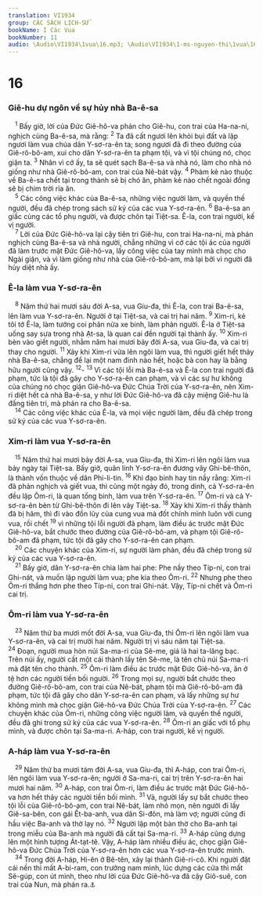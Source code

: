 ```yaml
---
translation: VI1934
group: CÁC SÁCH LỊCH-SỬ
bookName: I Các Vua 
bookNumber: 11
audio: \Audio\VI1934\1vua\16.mp3; \Audio\VI1934\1-ms-nguyen-thi\1vua\16.mp3
---
```


<div class="title"><h1>16</h1><h3>Giê-hu dự ngôn về sự hủy nhà Ba-ê-sa</h3></div>
<span class="verse 1vua_16_1"> <sup>1</sup> Bấy giờ, lời của Đức Giê-hô-va phán cho Giê-hu, con trai của Ha-na-ni, nghịch cùng Ba-ê-sa, mà rằng: </span>
<span class="verse 1vua_16_2"><sup>2</sup> Ta đã cất ngươi lên khỏi bụi đất và lập ngươi làm vua chúa dân Y-sơ-ra-ên ta; song ngươi đã đi theo đường của Giê-rô-bô-am, xui cho dân Y-sơ-ra-ên ta phạm tội, và vì tội chúng nó, chọc giận ta. </span>
<span class="verse 1vua_16_3"><sup>3</sup> Nhân vì cớ ấy, ta sẽ quét sạch Ba-ê-sa và nhà nó, làm cho nhà nó giống như nhà Giê-rô-bô-am, con trai của Nê-bát vậy. </span>
<span class="verse 1vua_16_4"><sup>4</sup> Phàm kẻ nào thuộc về Ba-ê-sa chết tại trong thành sẽ bị chó ăn, phàm kẻ nào chết ngoài đồng sẽ bị chim trời rỉa ăn. <br/></span>
<span class="verse 1vua_16_5"> <sup>5</sup> Các công việc khác của Ba-ê-sa, những việc người làm, và quyền thế người, đều đã chép trong sách sử ký của các vua Y-sơ-ra-ên. </span>
<span class="verse 1vua_16_6"><sup>6</sup> Ba-ê-sa an giấc cùng các tổ phụ người, và được chôn tại Tiệt-sa. Ê-la, con trai người, kế vị người. <br/></span>
<span class="verse 1vua_16_7"> <sup>7</sup> Lời của Đức Giê-hô-va lại cậy tiên tri Giê-hu, con trai Ha-na-ni, mà phán nghịch cùng Ba-ê-sa và nhà người, chẳng những vì cớ các tội ác của người đã làm trước mặt Đức Giê-hô-va, lấy công việc của tay mình mà chọc cho Ngài giận, và vì làm giống như nhà của Giê-rô-bô-am, mà lại bởi vì người đã hủy diệt nhà ấy. <br/></span>
<div class="title"><h3>Ê-la làm vua Y-sơ-ra-ên</h3></div>
<span class="verse 1vua_16_8"> <sup>8</sup> Năm thứ hai mươi sáu đời A-sa, vua Giu-đa, thì Ê-la, con trai Ba-ê-sa, lên làm vua Y-sơ-ra-ên. Người ở tại Tiệt-sa, và cai trị hai năm. </span>
<span class="verse 1vua_16_9"><sup>9</sup> Xim-ri, kẻ tôi tớ Ê-la, làm tướng coi phân nửa xe binh, làm phản người. Ê-la ở Tiệt-sa uống say sưa trong nhà Ạt-sa, là quan cai đền người tại thành ấy. </span>
<span class="verse 1vua_16_10"><sup>10</sup> Xim-ri bèn vào giết người, nhằm năm hai mươi bảy đời A-sa, vua Giu-đa, và cai trị thay cho người. </span>
<span class="verse 1vua_16_11"><sup>11</sup> Xảy khi Xim-ri vừa lên ngôi làm vua, thì người giết hết thảy nhà Ba-ê-sa, chẳng để lại một nam đinh nào hết, hoặc bà con hay là bằng hữu người cũng vậy. </span>
<span class="verse 1vua_16_12"><sup>12</sup>-</span>
<span class="verse 1vua_16_13"><sup>13</sup> Vì các tội lỗi mà Ba-ê-sa và Ê-la con trai người đã phạm, tức là tội đã gây cho Y-sơ-ra-ên can phạm, và vì các sự hư không của chúng nó chọc giận Giê-hô-va Đức Chúa Trời của Y-sơ-ra-ên, nên Xim-ri diệt hết cả nhà Ba-ê-sa, y như lời Đức Giê-hô-va đã cậy miệng Giê-hu là đấng tiên tri, mà phán ra cho Ba-ê-sa. <br/></span>
<span class="verse 1vua_16_14"> <sup>14</sup> Các công việc khác của Ê-la, và mọi việc người làm, đều đã chép trong sử ký của các vua Y-sơ-ra-ên. <br/></span>
<div class="title"><h3>Xim-ri làm vua Y-sơ-ra-ên</h3></div>
<span class="verse 1vua_16_15"> <sup>15</sup> Năm thứ hai mươi bảy đời A-sa, vua Giu-đa, thì Xim-ri lên ngôi làm vua bảy ngày tại Tiệt-sa. Bấy giờ, quân lính Y-sơ-ra-ên đương vây Ghi-bê-thôn, là thành vốn thuộc về dân Phi-li-tin. </span>
<span class="verse 1vua_16_16"><sup>16</sup> Khi đạo binh hay tin nầy rằng: Xim-ri đã phản nghịch và giết vua, thì cũng một ngày đó, trong dinh, cả Y-sơ-ra-ên đều lập Ôm-ri, là quan tổng binh, làm vua trên Y-sơ-ra-ên. </span>
<span class="verse 1vua_16_17"><sup>17</sup> Ôm-ri và cả Y-sơ-ra-ên bèn từ Ghi-bê-thôn đi lên vây Tiệt-sa. </span>
<span class="verse 1vua_16_18"><sup>18</sup> Xảy khi Xim-ri thấy thành đã bị hãm, thì đi vào đồn lũy của cung vua mà đốt chính mình luôn với cung vua, rồi chết </span>
<span class="verse 1vua_16_19"><sup>19</sup> vì những tội lỗi người đã phạm, làm điều ác trước mặt Đức Giê-hô-va, bắt chước theo đường của Giê-rô-bô-am, và phạm tội Giê-rô-bô-am đã phạm, tức tội đã gây cho Y-sơ-ra-ên can phạm. <br/></span>
<span class="verse 1vua_16_20"> <sup>20</sup> Các chuyện khác của Xim-ri, sự người làm phản, đều đã chép trong sử ký của các vua Y-sơ-ra-ên. <br/></span>
<span class="verse 1vua_16_21"> <sup>21</sup> Bấy giờ, dân Y-sơ-ra-ên chia làm hai phe: Phe nầy theo Típ-ni, con trai Ghi-nát, và muốn lập người làm vua; phe kia theo Ôm-ri. </span>
<span class="verse 1vua_16_22"><sup>22</sup> Nhưng phe theo Ôm-ri thắng hơn phe theo Típ-ni, con trai Ghi-nát. Vậy, Típ-ni chết và Ôm-ri cai trị. <br/></span>
<div class="title"><h3>Ôm-ri làm vua Y-sơ-ra-ên</h3></div>
<span class="verse 1vua_16_23"> <sup>23</sup> Năm thứ ba mươi mốt đời A-sa, vua Giu-đa, thì Ôm-ri lên ngôi làm vua Y-sơ-ra-ên, và cai trị mười hai năm. Người trị vì sáu năm tại Tiệt-sa. </span>
<span class="verse 1vua_16_24"><sup>24</sup> Đoạn, người mua hòn núi Sa-ma-ri của Sê-me, giá là hai ta-lâng bạc. Trên núi ấy, người cất một cái thành lấy tên Sê-me, là tên chủ núi Sa-ma-ri mà đặt tên cho thành. </span>
<span class="verse 1vua_16_25"><sup>25</sup> Ôm-ri làm điều ác trước mặt Đức Giê-hô-va, ăn ở tệ hơn các người tiền bối người. </span>
<span class="verse 1vua_16_26"><sup>26</sup> Trong mọi sự, người bắt chước theo đường Giê-rô-bô-am, con trai của Nê-bát, phạm tội mà Giê-rô-bô-am đã phạm, tức tội đã gây cho dân Y-sơ-ra-ên can phạm, và lấy những sự hư không mình mà chọc giận Giê-hô-va Đức Chúa Trời của Y-sơ-ra-ên. </span>
<span class="verse 1vua_16_27"><sup>27</sup> Các chuyện khác của Ôm-ri, những công việc người làm, và quyền thế người, đều đã ghi trong sử ký của các vua Y-sơ-ra-ên. </span>
<span class="verse 1vua_16_28"><sup>28</sup> Ôm-ri an giấc với tổ phụ mình, và được chôn tại Sa-ma-ri. A-háp, con trai người, kế vị người. <br/></span>
<div class="title"><h3>A-háp làm vua Y-sơ-ra-ên</h3></div>
<span class="verse 1vua_16_29"> <sup>29</sup> Năm thứ ba mươi tám đời A-sa, vua Giu-đa, thì A-háp, con trai Ôm-ri, lên ngôi làm vua Y-sơ-ra-ên; người ở Sa-ma-ri, cai trị trên Y-sơ-ra-ên hai mươi hai năm. </span>
<span class="verse 1vua_16_30"><sup>30</sup> A-háp, con trai Ôm-ri, làm điều ác trước mặt Đức Giê-hô-va hơn hết thảy các người tiền bối mình. </span>
<span class="verse 1vua_16_31"><sup>31</sup> Vả, người lấy sự bắt chước theo tội lỗi của Giê-rô-bô-am, con trai Nê-bát, làm nhỏ mọn, nên người đi lấy Giê-sa-bên, con gái Ết-ba-anh, vua dân Si-đôn, mà làm vợ; người cũng đi hầu việc Ba-anh và thờ lạy nó. </span>
<span class="verse 1vua_16_32"><sup>32</sup> Người lập một bàn thờ cho Ba-anh tại trong miễu của Ba-anh mà người đã cất tại Sa-ma-ri. </span>
<span class="verse 1vua_16_33"><sup>33</sup> A-háp cũng dựng lên một hình tượng Át-tạt-tê. Vậy, A-háp làm nhiều điều ác, chọc giận Giê-hô-va Đức Chúa Trời của Y-sơ-ra-ên hơn các vua Y-sơ-ra-ên trước mình. <br/></span>
<span class="verse 1vua_16_34"> <sup>34</sup> Trong đời A-háp, Hi-ên ở Bê-tên, xây lại thành Giê-ri-cô. Khi người đặt cái nền thì mất A-bi-ram, con trưởng nam mình, lúc dựng các cửa thì mất Sê-gúp, con út mình, theo như lời của Đức Giê-hô-va đã cậy Giô-suê, con trai của Nun, mà phán ra.<a data-toggle="tooltip" data-placement="bottom" title="Gios 6:26">⚓</a><br/></span>
